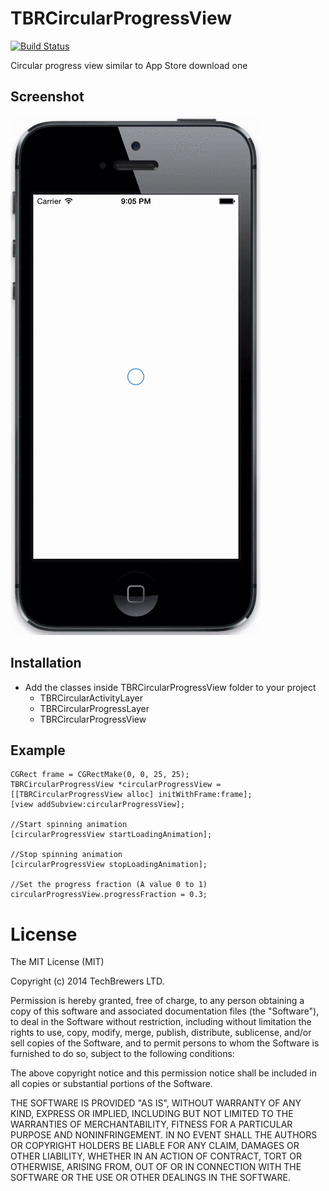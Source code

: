 TBRCircularProgressView
=======================

[![Build Status](https://travis-ci.org/techbrewers/TBRCircularProgressView.png)](https://travis-ci.org/techbrewers/TBRCircularProgressView)

Circular progress view similar to App Store download one

Screenshot
--------------------
![TBRCircularProgressView](https://raw.githubusercontent.com/techbrewers/TBRCircularProgressView/master/screenshot.gif)


Installation
-------------

* Add the classes inside TBRCircularProgressView folder to your project
	*	TBRCircularActivityLayer
	*	TBRCircularProgressLayer
	*	TBRCircularProgressView


Example
-----------------------
```objc
CGRect frame = CGRectMake(0, 0, 25, 25);
TBRCircularProgressView *circularProgressView = [[TBRCircularProgressView alloc] initWithFrame:frame];
[view addSubview:circularProgressView];

//Start spinning animation
[circularProgressView startLoadingAnimation];

//Stop spinning animation
[circularProgressView stopLoadingAnimation];

//Set the progress fraction (A value 0 to 1)
circularProgressView.progressFraction = 0.3;
```

License
==================

The MIT License (MIT)

Copyright (c) 2014 TechBrewers LTD.

Permission is hereby granted, free of charge, to any person obtaining a copy
of this software and associated documentation files (the "Software"), to deal
in the Software without restriction, including without limitation the rights
to use, copy, modify, merge, publish, distribute, sublicense, and/or sell
copies of the Software, and to permit persons to whom the Software is
furnished to do so, subject to the following conditions:

The above copyright notice and this permission notice shall be included in all
copies or substantial portions of the Software.

THE SOFTWARE IS PROVIDED "AS IS", WITHOUT WARRANTY OF ANY KIND, EXPRESS OR
IMPLIED, INCLUDING BUT NOT LIMITED TO THE WARRANTIES OF MERCHANTABILITY,
FITNESS FOR A PARTICULAR PURPOSE AND NONINFRINGEMENT. IN NO EVENT SHALL THE
AUTHORS OR COPYRIGHT HOLDERS BE LIABLE FOR ANY CLAIM, DAMAGES OR OTHER
LIABILITY, WHETHER IN AN ACTION OF CONTRACT, TORT OR OTHERWISE, ARISING FROM,
OUT OF OR IN CONNECTION WITH THE SOFTWARE OR THE USE OR OTHER DEALINGS IN THE
SOFTWARE.